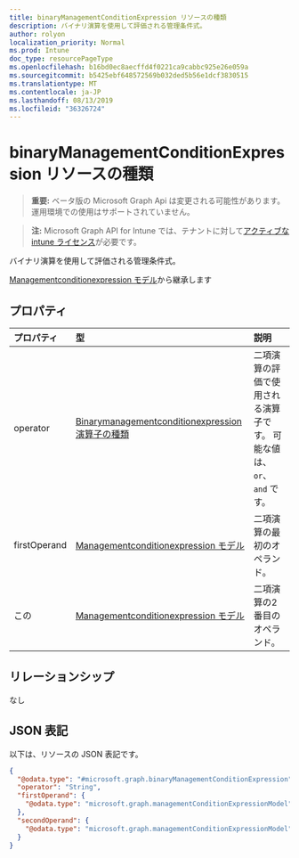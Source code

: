 ```yaml
---
title: binaryManagementConditionExpression リソースの種類
description: バイナリ演算を使用して評価される管理条件式。
author: rolyon
localization_priority: Normal
ms.prod: Intune
doc_type: resourcePageType
ms.openlocfilehash: b16bd0ec8aecffd4f0221ca9cabbc925e26e059a
ms.sourcegitcommit: b5425ebf648572569b032ded5b56e1dcf3830515
ms.translationtype: MT
ms.contentlocale: ja-JP
ms.lasthandoff: 08/13/2019
ms.locfileid: "36326724"
---
```

# <a name="binarymanagementconditionexpression-resource-type"></a>binaryManagementConditionExpression リソースの種類

> **重要:** ベータ版の Microsoft Graph Api は変更される可能性があります。運用環境での使用はサポートされていません。

> **注:** Microsoft Graph API for Intune では、テナントに対して[アクティブな intune ライセンス](https://go.microsoft.com/fwlink/?linkid=839381)が必要です。

バイナリ演算を使用して評価される管理条件式。


[Managementconditionexpression モデル](../resources/intune-fencing-managementconditionexpressionmodel.md)から継承します

## <a name="properties"></a>プロパティ
|プロパティ|型|説明|
|:---|:---|:---|
|operator|[Binarymanagementconditionexpression 演算子の種類](../resources/intune-fencing-binarymanagementconditionexpressionoperatortype.md)|二項演算の評価で使用される演算子です。 可能な値は、`or`、`and` です。|
|firstOperand|[Managementconditionexpression モデル](../resources/intune-fencing-managementconditionexpressionmodel.md)|二項演算の最初のオペランド。|
|この|[Managementconditionexpression モデル](../resources/intune-fencing-managementconditionexpressionmodel.md)|二項演算の2番目のオペランド。|

## <a name="relationships"></a>リレーションシップ
なし

## <a name="json-representation"></a>JSON 表記
以下は、リソースの JSON 表記です。
<!-- {
  "blockType": "resource",
  "@odata.type": "microsoft.graph.binaryManagementConditionExpression"
}
-->
``` json
{
  "@odata.type": "#microsoft.graph.binaryManagementConditionExpression",
  "operator": "String",
  "firstOperand": {
    "@odata.type": "microsoft.graph.managementConditionExpressionModel"
  },
  "secondOperand": {
    "@odata.type": "microsoft.graph.managementConditionExpressionModel"
  }
}
```




